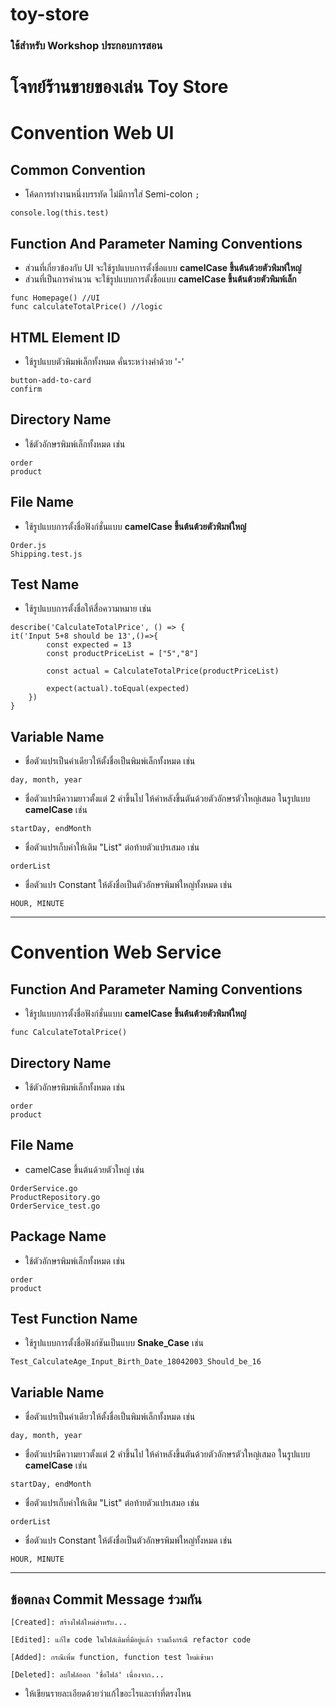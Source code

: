 # toy-store
### ใช้สำหรับ Workshop ประกอบการสอน
# โจทย์ร้านขายของเล่น Toy Store

# Convention Web UI
## Common Convention
- โค้ดการทำงานหนึ่งบรรทัด ไม่มีการใส่ Semi-colon `;`
```
console.log(this.test)
```

## Function And Parameter Naming Conventions
- ส่วนที่เกี่ยวข้องกับ UI จะใช้รูปแบบการตั้งชื่อแบบ **camelCase ขึ้นต้นต้วยตัวพิมพ์ใหญ๋**
- ส่วนที่เป็นการคำนวน จะใช้รูปแบบการตั้งชื่อแบบ **camelCase ขึ้นต้นต้วยตัวพิมพ์เล็ก**
```
func Homepage() //UI
func calculateTotalPrice() //logic
```

## HTML Element ID 
- ใช้รูปแบบตัวพิมพ์เล็กทั้งหมด คั่นระหว่างคำด้วย '-'
```
button-add-to-card
confirm
```

## Directory Name
- ใช้ตัวอักษรพิมพ์เล็กทั้งหมด เช่น
```
order
product
```

## File Name
- ใช้รูปแบบการตั้งชื่อฟังก์ชั่นแบบ **camelCase ขึ้นต้นต้วยตัวพิมพ์ใหญ๋**
```
Order.js
Shipping.test.js
```

## Test Name
- ใช้รูปแบบการตั้งชื่อให้สื่อความหมาย  เช่น
```
describe('CalculateTotalPrice', () => {
it('Input 5+8 should be 13',()=>{
        const expected = 13
        const productPriceList = ["5","8"]

        const actual = CalculateTotalPrice(productPriceList)

        expect(actual).toEqual(expected)
    })
}
```

## Variable Name
- ชื่อตัวแปรเป็นคำเดียวให้ตั้งชื่อเป็นพิมพ์เล็กทั้งหมด เช่น
```
day, month, year
```

- ชื่อตัวแปรมีความยาวตั้งแต่ 2 คำขึ้นไป ให้คำหลังขึ้นตันด้วยตัวอักษรตัวใหญ่เสมอ ในรูปแบบ **camelCase** เช่น
```
startDay, endMonth
```

- ชื่อตัวแปรเก็บค่าให้เติม "List" ต่อท้ายตัวแปรเสมอ เช่น
```
orderList
```

- ชื่อตัวแปร Constant ให้ตังชื่อเป็นตัวอักษรพิมพ์ใหญ่ทั้งหมด เช่น
```
HOUR, MINUTE
```

---

# Convention Web Service
## Function And Parameter Naming Conventions
- ใช้รูปแบบการตั้งชื่อฟังก์ชั่นแบบ **camelCase ขึ้นต้นต้วยตัวพิมพ์ใหญ๋**
```
func CalculateTotalPrice()
```

## Directory Name
- ใช้ตัวอักษรพิมพ์เล็กทั้งหมด เช่น
```
order
product
```

## File Name
- camelCase ขึ้นต้นด้วยตัวใหญ่ เช่น
```
OrderService.go
ProductRepository.go
OrderService_test.go
```

## Package Name
- ใช้ตัวอักษรพิมพ์เล็กทั้งหมด เช่น
```
order
product
```

## Test Function Name
- ใช้รูปแบบการตั้งชื่อฟังก์ชันเป็นแบบ **Snake_Case** เช่น
```
Test_CalculateAge_Input_Birth_Date_18042003_Should_be_16
```

## Variable Name
- ชื่อตัวแปรเป็นคำเดียวให้ตั้งชื่อเป็นพิมพ์เล็กทั้งหมด เช่น
```
day, month, year
```

- ชื่อตัวแปรมีความยาวตั้งแต่ 2 คำขึ้นไป ให้คำหลังขึ้นตันด้วยตัวอักษรตัวใหญ่เสมอ ในรูปแบบ **camelCase** เช่น
```
startDay, endMonth
```

- ชื่อตัวแปรเก็บค่าให้เติม "List" ต่อท้ายตัวแปรเสมอ เช่น
```
orderList
```

- ชื่อตัวแปร Constant ให้ตังชื่อเป็นตัวอักษรพิมพ์ใหญ่ทั้งหมด เช่น
```
HOUR, MINUTE
```

---


## ข้อตกลง Commit Message ร่วมกัน
`[Created]: สร้างไฟล์ใหม่สำหรับ...`

`[Edited]: แก้ไข code ในไฟล์เดิมที่มีอยู่แล้ว รวมถึงกรณี refactor code`

`[Added]: กรณีเพิ่ม function, function test ใหม่เข้ามา`

`[Deleted]: ลบไฟล์ออก 'ชื่อไฟล์' เนื่องจาก...`

* ให้เขียนรายละเอียดด้วยว่าแก้ไขอะไรและทำที่ตรงไหน
